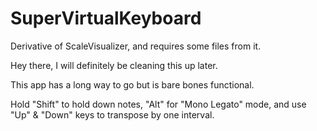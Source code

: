 # SuperVirtualKeyboard
Derivative of ScaleVisualizer, and requires some files from it.

Hey there, I will definitely be cleaning this up later.

This app has a long way to go but is bare bones functional.

Hold "Shift" to hold down notes, "Alt" for "Mono Legato" mode, and use "Up" & "Down" keys to transpose by one interval.
